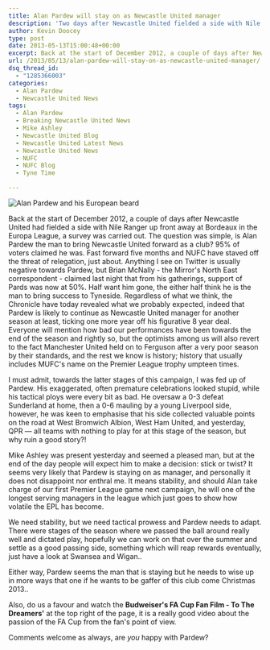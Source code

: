 ```yaml
---
title: Alan Pardew will stay on as Newcastle United manager
description: 'Two days after Newcastle United fielded a side with Nile Ranger up front away at Bordeaux in the Europa League, fans gave their opinon on Alan Pardew.'
author: Kevin Doocey
type: post
date: 2013-05-13T15:00:48+00:00
excerpt: Back at the start of December 2012, a couple of days after Newcastle United had fielded a side with Nile Ranger up front away at Bordeaux in the Europa League, a survey was carried out. The question was simple, is Alan Pardew the man..
url: /2013/05/13/alan-pardew-will-stay-on-as-newcastle-united-manager/
dsq_thread_id:
  - "1285366003"
categories:
  - Alan Pardew
  - Newcastle United News
tags:
  - Alan Pardew
  - Breaking Newcastle United News
  - Mike Ashley
  - Newcastle United Blog
  - Newcastle United Latest News
  - Newcastle United News
  - NUFC
  - NUFC Blog
  - Tyne Time

---
```

![Alan Pardew and his European beard](http://www.tynetime.com/wp-content/uploads/2013/05/alan-pardew-beard.jpg "Pardew - Looks to have the backing of Mike Ashley for another term at least")

Back at the start of December 2012, a couple of days after Newcastle United had fielded a side with Nile Ranger up front away at Bordeaux in the Europa League, a survey was carried out. The question was simple, is Alan Pardew the man to bring Newcastle United forward as a club? 95% of voters claimed he was. Fast forward five months and NUFC have staved off the threat of relegation, just about. Anything I see on Twitter is usually negative towards Pardew, but Brian McNally - the Mirror's North East correspondent - claimed last night that from his gatherings, support of Pards was now at 50%. Half want him gone, the either half think he is the man to bring success to Tyneside. Regardless of what we think, the Chronicle have today revealed what we probably expected, indeed that Pardew is likely to continue as Newcastle United manager for another season at least, ticking one more  year off his figurative 8 year deal. Everyone will mention how bad our performances have been towards the end of the season and rightly so, but the optimists among us will also revert to the fact Manchester United held on to Ferguson after a very poor season by their standards, and the rest we know is history; history that usually includes MUFC's name on the Premier League trophy umpteen times.

I must admit, towards the latter stages of this campaign, I was fed up of Pardew. His exaggerated, often premature celebrations looked stupid, while his tactical ploys were every bit as bad. He oversaw a 0-3 defeat Sunderland at home, then a 0-6 mauling by a young Liverpool side, however, he was keen to emphasise that his side collected valuable points on the road at West Bromwich Albion, West Ham United, and yesterday, QPR — all teams with nothing to play for at this stage of the season, but why ruin a good story?!

Mike Ashley was present yesterday and seemed a pleased man, but at the end of the day people will expect him to make a decision: stick or twist? It seems very likely that Pardew is staying on as manager, and personally it does not disappoint nor enthral me. It means stability, and should Alan take charge of our first Premier League game next campaign, he will one of the longest serving managers in the league which just goes to show how volatile the EPL has become.

We need stability, but we need tactical prowess and Pardew needs to adapt. There were stages of the season where we passed the ball around really well and dictated play, hopefully we can work on that over the summer and settle as a good passing side, something which will reap rewards eventually, just have a look at Swansea and Wigan..

Either way, Pardew seems the man that is staying but he needs to wise up in more ways that one if he wants to be gaffer of this club come Christmas 2013..

Also, do us a favour and watch the **Budweiser's FA Cup Fan Film - To The Dreamers'** at the top right of the page, it is a really good video about the passion of the FA Cup from the fan's point of view.

Comments welcome as always, are _you_ happy with Pardew?
